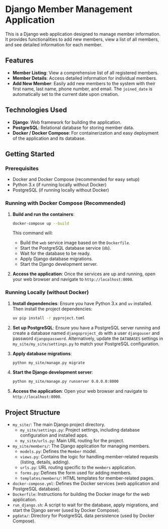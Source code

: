 # Django Member Management Application

This is a Django web application designed to manage member information. It provides functionalities to add new members, view a list of all members, and see detailed information for each member.

## Features

*   **Member Listing**: View a comprehensive list of all registered members.
*   **Member Details**: Access detailed information for individual members.
*   **Add New Member**: Easily add new members to the system with their first name, last name, phone number, and email. The `joined_date` is automatically set to the current date upon creation.

## Technologies Used

*   **Django**: Web framework for building the application.
*   **PostgreSQL**: Relational database for storing member data.
*   **Docker / Docker Compose**: For containerization and easy deployment of the application and its database.

## Getting Started

### Prerequisites

*   Docker and Docker Compose (recommended for easy setup)
*   Python 3.x (if running locally without Docker)
*   PostgreSQL (if running locally without Docker)

### Running with Docker Compose (Recommended)

1.  **Build and run the containers**:
    ```bash
    docker-compose up --build
    ```
    This command will:
    *   Build the `web` service image based on the `Dockerfile`.
    *   Start the PostgreSQL database service (`db`).
    *   Wait for the database to be ready.
    *   Apply Django database migrations.
    *   Start the Django development server.

2.  **Access the application**:
    Once the services are up and running, open your web browser and navigate to `http://localhost:8000`.

### Running Locally (without Docker)

1.  **Install dependencies**:
    Ensure you have Python 3.x and `uv` installed. Then install the project dependencies:
    ```bash
    uv pip install -r pyproject.toml
    ```

2.  **Set up PostgreSQL**:
    Ensure you have a PostgreSQL server running and create a database named `djangoproject_db` with a user `djangouser` and password `djangopassword`. Alternatively, update the `DATABASES` settings in `my_site/my_site/settings.py` to match your PostgreSQL configuration.

3.  **Apply database migrations**:
    ```bash
    python my_site/manage.py migrate
    ```

4.  **Start the Django development server**:
    ```bash
    python my_site/manage.py runserver 0.0.0.0:8000
    ```

5.  **Access the application**:
    Open your web browser and navigate to `http://localhost:8000`.

## Project Structure

*   `my_site/`: The main Django project directory.
    *   `my_site/settings.py`: Project settings, including database configuration and installed apps.
    *   `my_site/urls.py`: Main URL routing for the project.
*   `my_site/members/`: The Django application for managing members.
    *   `models.py`: Defines the `Member` model.
    *   `views.py`: Contains the logic for handling member-related requests (listing, details, adding).
    *   `urls.py`: URL routing specific to the `members` application.
    *   `forms.py`: Defines the form used for adding members.
    *   `templates/members/`: HTML templates for member-related pages.
*   `docker-compose.yml`: Defines the Docker services (web application and PostgreSQL database).
*   `Dockerfile`: Instructions for building the Docker image for the web application.
*   `run_django.sh`: A script to wait for the database, apply migrations, and start the Django server (used by Docker Compose).
*   `pgdata/`: Directory for PostgreSQL data persistence (used by Docker Compose).
